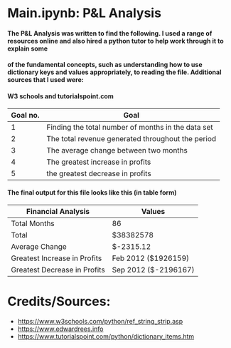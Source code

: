 # Main.ipynb: P&L Analysis 
#### The P&L Analysis was written to find the following. I used a range of resources online and also hired a python tutor to help work through it to explain some 
#### of the fundamental concepts, such as understanding how to use dictionary keys and values appropriately, to reading the file. Additional sources that I used were: 
#### W3 schools and tutorialspoint.com 
| Goal no. |Goal        |  
| -------- | ---------- |
| 1 | Finding the total number of months in the data set| 
| 2 | The total revenue generated throughout the period | 
| 3 | The average change between two months | 
| 4 | The greatest increase in profits | 
| 5 | the greatest decrease in profits | 

#### The final output for this file looks like this (in table form) 

| Financial Analysis | Values | 
| ------------------ | ------ | 
| Total Months | 86 | 
| Total | $38382578 | 
| Average Change | $-2315.12 | 
| Greatest Increase in Profits | Feb 2012 ($1926159) | 
| Greatest Decrease in Profits | Sep 2012 ($-2196167)|




# Credits/Sources: 
- https://www.w3schools.com/python/ref_string_strip.asp  
- https://www.edwardrees.info
- https://www.tutorialspoint.com/python/dictionary_items.htm
